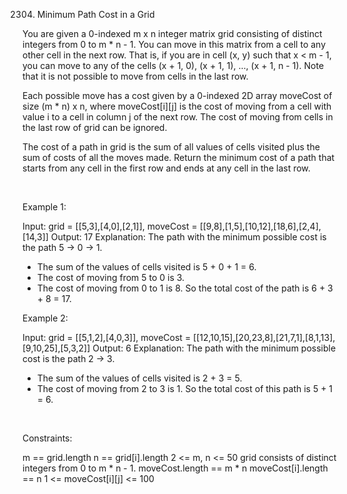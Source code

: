 2304. Minimum Path Cost in a Grid

You are given a 0-indexed m x n integer matrix grid consisting of distinct integers from 0 to m * n - 1. You can move in this matrix from a cell to any other cell in the next row. That is, if you are in cell (x, y) such that x < m - 1, you can move to any of the cells (x + 1, 0), (x + 1, 1), ..., (x + 1, n - 1). Note that it is not possible to move from cells in the last row.

Each possible move has a cost given by a 0-indexed 2D array moveCost of size (m * n) x n, where moveCost[i][j] is the cost of moving from a cell with value i to a cell in column j of the next row. The cost of moving from cells in the last row of grid can be ignored.

The cost of a path in grid is the sum of all values of cells visited plus the sum of costs of all the moves made. Return the minimum cost of a path that starts from any cell in the first row and ends at any cell in the last row.

 

Example 1:

Input: grid = [[5,3],[4,0],[2,1]], moveCost = [[9,8],[1,5],[10,12],[18,6],[2,4],[14,3]]
Output: 17
Explanation: The path with the minimum possible cost is the path 5 -> 0 -> 1.
- The sum of the values of cells visited is 5 + 0 + 1 = 6.
- The cost of moving from 5 to 0 is 3.
- The cost of moving from 0 to 1 is 8.
So the total cost of the path is 6 + 3 + 8 = 17.


Example 2:

Input: grid = [[5,1,2],[4,0,3]], moveCost = [[12,10,15],[20,23,8],[21,7,1],[8,1,13],[9,10,25],[5,3,2]]
Output: 6
Explanation: The path with the minimum possible cost is the path 2 -> 3.
- The sum of the values of cells visited is 2 + 3 = 5.
- The cost of moving from 2 to 3 is 1.
So the total cost of this path is 5 + 1 = 6.


 

Constraints:

m == grid.length
n == grid[i].length
2 <= m, n <= 50
grid consists of distinct integers from 0 to m * n - 1.
moveCost.length == m * n
moveCost[i].length == n
1 <= moveCost[i][j] <= 100
